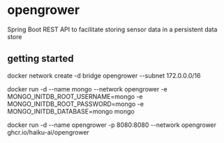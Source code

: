 # opengrower
Spring Boot REST API to facilitate storing sensor data in a persistent data store


## getting started

docker network create -d bridge opengrower --subnet 172.0.0.0/16

docker run -d --name mongo --network opengrower -e MONGO_INITDB_ROOT_USERNAME=mongo -e MONGO_INITDB_ROOT_PASSWORD=mongo -e MONGO_INITDB_DATABASE=mongo mongo

docker run -d --name opengrower -p 8080:8080 --network opengrower ghcr.io/haiku-ai/opengrower



